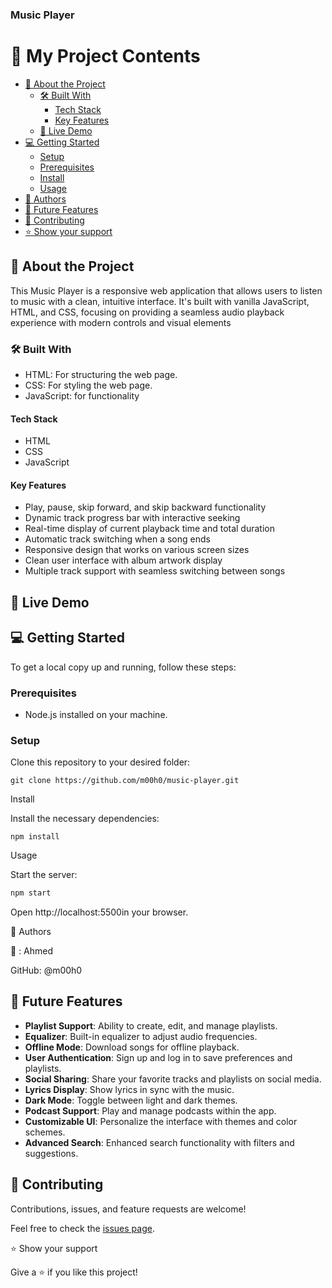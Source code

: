 <h3><b>Music Player</b></h3>

</div>

# 📗 My Project Contents

- [📖 About the Project](#about-project)
  - [🛠 Built With](#built-with)
    - [Tech Stack](#tech-stack)  
    - [Key Features](#key-features)
  - [🚀 Live Demo](#live-demo)
- [💻 Getting Started](#getting-started)
  - [Setup](#setup)
  - [Prerequisites](#prerequisites)
  - [Install](#install)
  - [Usage](#usage)
- [👥 Authors](#authors)
- [🔭 Future Features](#future-features)
- [🤝 Contributing](#contributing)
- [⭐️ Show your support](#support)

## 📖 About the Project <a name="about-project"></a>

 This Music Player is a responsive web application that allows users to listen to music with a clean, intuitive interface. It's built with vanilla JavaScript, HTML, and CSS, focusing on providing a seamless audio playback experience with modern controls and visual elements

### 🛠 Built With <a name="built-with"></a>
- HTML: For structuring the web page.
- CSS: For styling the web page.
- JavaScript: for functionality

#### Tech Stack <a name="tech-stack"></a>

- HTML
- CSS
- JavaScript

#### Key Features <a name="key-features"></a>

- Play, pause, skip forward, and skip backward functionality
- Dynamic track progress bar with interactive seeking
- Real-time display of current playback time and total duration
- Automatic track switching when a song ends
- Responsive design that works on various screen sizes
- Clean user interface with album artwork display
- Multiple track support with seamless switching between songs

## 🚀 Live Demo <a name="live-demo"></a>

## 💻 Getting Started <a name="getting-started"></a>

To get a local copy up and running, follow these steps:

### Prerequisites <a name="prerequisites"></a>

- Node.js installed on your machine.

### Setup <a name="setup"></a>

Clone this repository to your desired folder:

```
git clone https://github.com/m00h0/music-player.git

```
Install <a name="install"></a>

Install the necessary dependencies:

```
npm install

```

Usage <a name="usage"></a>

Start the server:
```bash
npm start

```

Open http://localhost:5500in your browser.

👥 Authors <a name="authors"></a>

👤 : Ahmed

GitHub: @m00h0


## 🔭 Future Features <a name="future-features"></a>

- **Playlist Support**: Ability to create, edit, and manage playlists.
- **Equalizer**: Built-in equalizer to adjust audio frequencies.
- **Offline Mode**: Download songs for offline playback.
- **User Authentication**: Sign up and log in to save preferences and playlists.
- **Social Sharing**: Share your favorite tracks and playlists on social media.
- **Lyrics Display**: Show lyrics in sync with the music.
- **Dark Mode**: Toggle between light and dark themes.
- **Podcast Support**: Play and manage podcasts within the app.
- **Customizable UI**: Personalize the interface with themes and color schemes.
- **Advanced Search**: Enhanced search functionality with filters and suggestions.

## 🤝 Contributing <a name="contributing"></a>

Contributions, issues, and feature requests are welcome!

Feel free to check the [issues page](https://github.com/m00h0//issues).

⭐️ Show your support <a name="support"></a>

Give a ⭐️ if you like this project!
